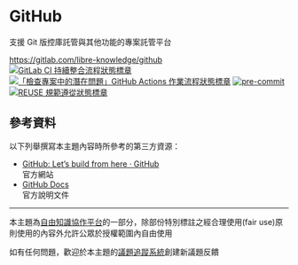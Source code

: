 # GitHub

支援 Git 版控庫託管與其他功能的專案託管平台

<https://gitlab.com/libre-knowledge/github>  
[![GitLab CI 持續整合流程狀態標章](https://gitlab.com/libre-knowledge/github/badges/main/pipeline.svg?ignore_skipped=true "點擊查看 GitLab CI 持續整合流程的運行狀態")](https://gitlab.com/libre-knowledge/github/-/commits/main) [![「檢查專案中的潛在問題」GitHub Actions 作業流程狀態標章](https://github.com/libre-knowledge/github/actions/workflows/check-potential-problems.yml/badge.svg "本專案使用 GitHub Actions 自動化檢查專案中的潛在問題")](https://github.com/libre-knowledge/github/actions/workflows/check-potential-problems.yml) [![pre-commit](https://img.shields.io/badge/pre--commit-enabled-brightgreen?logo=pre-commit&logoColor=white "本專案使用 pre-commit 檢查專案中的潛在問題")](https://github.com/pre-commit/pre-commit) [![REUSE 規範遵從狀態標章](https://api.reuse.software/badge/gitlab.com/libre-knowledge/github "本專案遵從 REUSE 規範降低軟體授權合規成本")](https://api.reuse.software/info/gitlab.com/libre-knowledge/github)

## 參考資料

以下列舉撰寫本主題內容時所參考的第三方資源：

* [GitHub: Let’s build from here · GitHub](https://github.com/)  
  官方網站
* [GitHub Docs](https://docs.github.com/)  
  官方說明文件

---

本主題為[自由知識協作平台](https://gitlab.com/libre-knowledge/libre-knowledge)的一部分，除部份特別標註之經合理使用(fair use)原則使用的內容外允許公眾於授權範圍內自由使用

如有任何問題，歡迎於本主題的[議題追蹤系統](https://gitlab.com/libre-knowledge/github/-/issues)創建新議題反饋

